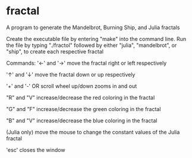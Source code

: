 # fractal
A program to generate the Mandelbrot, Burning Ship, and Julia fractals

Create the executable file by entering "make" into the command line.
Run the file by typing "./fractol" followed by either "julia", "mandelbrot", or "ship", to create each respective fractal

Commands:
'←' and '→' move the fractal right or left respectively

'↑' and '↓' move the fractal down or up respectively

'+' and '-' OR scroll wheel up/down zooms in and out

"R" and "V" increase/decrease the red coloring in the fractal

"G" and "F" increase/decrease the green coloring in the fractal

"B" and "V" increase/decrease the blue coloring in the fractal

(Julia only) move the mouse to change the constant values of the Julia fractal

'esc' closes the window
